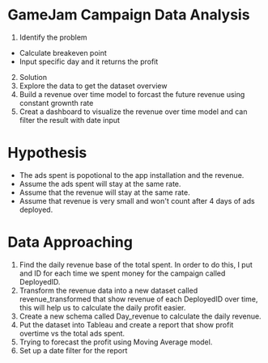 # GameJam Campaign Data Analysis
1. Identify the problem
  * Calculate breakeven point
  * Input specific day and it returns the profit
2. Solution
  1. Explore the data to get the dataset overview
  2. Build a revenue over time model to forcast the future revenue using constant grownth rate
  3. Creat a dashboard to visualize the revenue over time model and can filter the result with date input
# Hypothesis
* The ads spent is popotional to the app installation and the revenue.
* Assume the ads spent will stay at the same rate.
* Assume that the revenue will stay at the same rate.
* Assume that revenue is very small and won't count after 4 days of ads deployed.
# Data Approaching
1. Find the daily revenue base of the total spent. In order to do this, I put and ID for each time we spent money for the campaign called DeployedID.
2. Transform the revenue data into a new dataset called revenue_transformed that show revenue of each DeployedID over time, this will help us to calculate the daily profit easier.
3. Create a new schema called Day_revenue to calculate the daily revenue.
5. Put the dataset into Tableau and create a report that show profit overtime vs the total ads spent.
6. Trying to forecast the profit using Moving Average model.
7. Set up a date filter for the report
